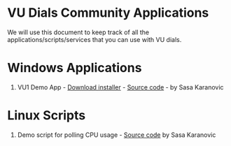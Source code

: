# VU Dials Community Applications

We will use this document to keep track of all the applications/scripts/services that you can use with VU dials.


# Windows Applications

1. VU1 Demo App - [Download installer](https://vudials.com/download/demo_app) - [Source code](https://github.com/sasakaranovic/vu1-demo-app) - by Sasa Karanovic


# Linux Scripts

1. Demo script for polling CPU usage - [Source code](https://github.com/SasaKaranovic/VU-Server/blob/master/Running_from_source_on_linux.md#example-command-line-usage) by Sasa Karanovic
